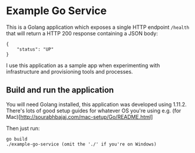 # Example Go Service

This is a Golang application which exposes a single HTTP endpoint `/health` that will return a HTTP 200 response containing a JSON body:

    {
        "status": "UP"
    }

I use this application as a sample app when experimenting with infrastructure and provisioning tools and processes.

## Build and run the application

You will need Golang installed, this application was developed using 1.11.2. There's lots of good setup guides for whatever OS you're using e.g. (for Mac)[http://sourabhbajaj.com/mac-setup/Go/README.html]

Then just run:

    go build
    ./example-go-service (omit the './' if you're on Windows)
